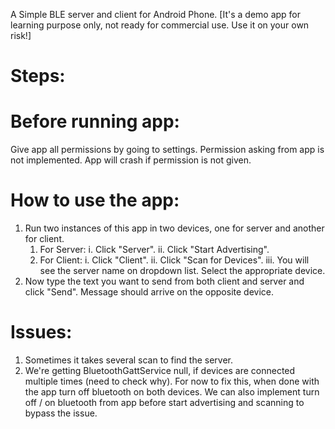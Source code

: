 A Simple BLE server and client for Android Phone.
[It's a demo app for learning purpose only, not ready for commercial use. Use it on your own risk!]

# Steps:

# Before running app:
Give app all permissions by going to settings. Permission asking from app is not implemented. App will crash if permission is not given.

# How to use the app:
1. Run two instances of this app in two devices, one for server and another for client.
	1. For Server:
		i. Click "Server".
		ii. Click "Start Advertising".
	2. For Client:
		i. Click "Client".
		ii. Click "Scan for Devices".
		iii. You will see the server name on dropdown list. Select the appropriate device.
2. Now type the text you want to send from both client and server and click "Send". Message should arrive on the opposite device.


# Issues:
1. Sometimes it takes several scan to find the server.
2. We're getting BluetoothGattService null, if devices are connected multiple times (need to check why). For now to fix this, when done with the app turn off bluetooth on both devices. We can also implement turn off / on bluetooth from app before start advertising and scanning to bypass the issue.
